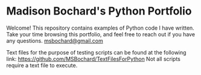 # Madison Bochard's Python Portfolio
Welcome! This repository contains examples of Python code I have written. Take your time browsing this portfolio, and feel free to reach out if you have any questions.
msbochard@gmail.com

Text files for the purpose of testing scripts can be found at the following link:
https://github.com/MSBochard/TextFilesForPython
Not all scripts require a text file to execute.
